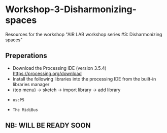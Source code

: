 # Workshop-3-Disharmonizing-spaces
Resources for the workshop "AIR LAB workshop series #3: Disharmonizing spaces"

## Preperations
- Download the Processing IDE (version 3.5.4) https://processing.org/download
- Install the following libraries into the processing IDE from the built-in libraries manager
-   (top menu) -> sketch -> import library -> add library
-     oscP5
-     The MidiBus 

## NB: WILL BE READY SOON
